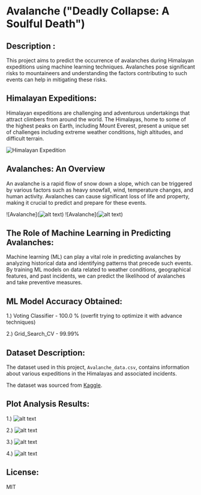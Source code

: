 # Avalanche ("Deadly Collapse: A Soulful Death")


## Description :

This project aims to predict the occurrence of avalanches during Himalayan expeditions using machine learning techniques. Avalanches pose significant risks to mountaineers and understanding the factors contributing to such events can help in mitigating these risks.

## Himalayan Expeditions:

Himalayan expeditions are challenging and adventurous undertakings that attract climbers from around the world. The Himalayas, home to some of the highest peaks on Earth, including Mount Everest, present a unique set of challenges including extreme weather conditions, high altitudes, and difficult terrain.

![Himalayan Expedition](https://alev.biz/wp-content/uploads/2017/12/everest.jpg)

## Avalanches: An Overview
An avalanche is a rapid flow of snow down a slope, which can be triggered by various factors such as heavy snowfall, wind, temperature changes, and human activity. Avalanches can cause significant loss of life and property, making it crucial to predict and prepare for these events.

![Avalanche](![alt text](image-1.png))
![Avalanche](![alt text](image-2.png))

## The Role of Machine Learning in Predicting Avalanches:

Machine learning (ML) can play a vital role in predicting avalanches by analyzing historical data and identifying patterns that precede such events. By training ML models on data related to weather conditions, geographical features, and past incidents, we can predict the likelihood of avalanches and take preventive measures.

## ML Model Accuracy Obtained:

1.) Voting Classifier - 100.0 % (overfit trying to optimize it with advance techniques)

2.) Grid_Search_CV - 99.99%

## Dataset Description:

The dataset used in this project, `Avalanche_data.csv`, contains information about various expeditions in the Himalayas and associated incidents.

The dataset was sourced from [Kaggle](https://www.kaggle.com/datasets/raskoshik/himalayan-expeditions).

## Plot Analysis Results:

1.) ![alt text](image.png)

2.) ![alt text](output2.png)

3.) ![alt text](pairplot.png)

4.) ![alt text](output.png)

##  License:

MIT